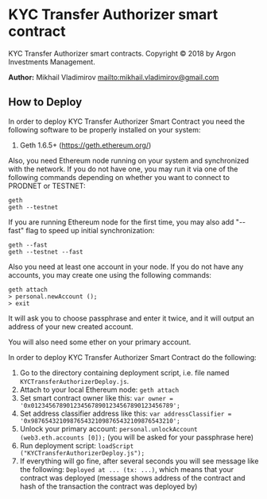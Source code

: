 # KYC Transfer Authorizer smart contract

KYC Transfer Authorizer smart contracts. Copyright © 2018 by Argon Investments Management.

**Author:** Mikhail Vladimirov <mailto:mikhail.vladimirov@gmail.com>

## How to Deploy

In order to deploy KYC Transfer Authorizer Smart Contract you need the following
software to be properly installed on your system:

1.  Geth 1.6.5+ (https://geth.ethereum.org/)

Also, you need Ethereum node running on your system and synchronized with the
network. If you do not have one, you may run it via one of the following
commands depending on whether you want to connect to PRODNET or TESTNET:

    geth
    geth --testnet

If you are running Ethereum node for the first time, you may also add "--fast"
flag to speed up initial synchronization:

    geth --fast
    geth --testnet --fast

Also you need at least one account in your node. If you do not have any
accounts, you may create one using the following commands:

    geth attach
    > personal.newAccount ();
    > exit

It will ask you to choose passphrase and enter it twice, and it will output an
address of your new created account.

You will also need some ether on your primary account.

In order to deploy KYC Transfer Authorizer Smart Contract do the following:

1.  Go to the directory containing deployment script, i.e. file named
    `KYCTransferAuthorizerDeploy.js`.
2.  Attach to your local Ethereum node: `geth attach`
3.  Set smart contract owner like this:
    `var owner = '0x0123456789012345678901234567890123456789';`
4.  Set address classifier address like this:
    `var addressClassifier = '0x9876543210987654321098765432109876543210';`
5.  Unlock your primary account:
    `personal.unlockAccount (web3.eth.accounts [0]);` (you will be
    asked for your passphrase here)
6.  Run deployment script: `loadScript ("KYCTransferAuthorizerDeploy.js");`
7.  If everything will go fine, after several seconds you will see message like
    the following: `Deployed at ... (tx: ...)`,
    which means that your contract was deployed (message shows address of the
    contract and hash of the transaction the contract was deployed by)
